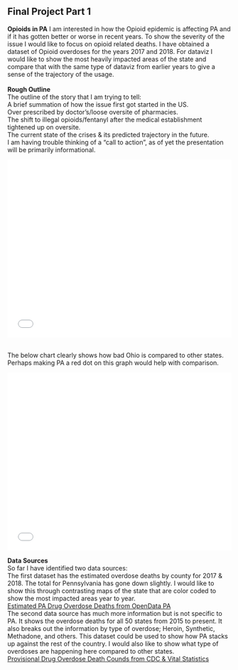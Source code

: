 
## Final Project Part 1

**Opioids in PA**
I am interested in how the Opioid epidemic is affecting PA and if it has gotten better or worse in recent years. To show the severity of the issue I would like to focus on opioid related deaths. I have obtained a dataset of Opioid overdoses for the years 2017 and 2018. For dataviz I would like to show the most heavily impacted areas of the state and compare that with the same type of dataviz from earlier years to give a sense of the trajectory of the usage.<br/> 
<br/> **Rough Outline** <br/> 
The outline of the story that I am trying to tell:<br/> 
A brief summation of how the issue first got started in the US.	<br/> 
	Over prescribed by doctor’s/loose oversite of pharmacies.<br/> 
The shift to illegal opioids/fentanyl after the medical establishment tightened up on oversite.<br/> 
The current state of the crises & its predicted trajectory in the future.<br/> 
I am having trouble thinking of a “call to action”, as of yet the presentation will be primarily informational.<br/> 



<iframe title="Opioid Deaths" aria-label="USA pennsylvania counties choropleth map" id="datawrapper-chart-jAO5s" src="//datawrapper.dwcdn.net/jAO5s/1/" scrolling="no" frameborder="0" style="width: 0; min-width: 100% !important; border: none;" height="400"></iframe><script type="text/javascript">!function(){"use strict";window.addEventListener("message",function(a){if(void 0!==a.data["datawrapper-height"])for(var e in a.data["datawrapper-height"]){var t=document.getElementById("datawrapper-chart-"+e)||document.querySelector("iframe[src*='"+e+"']");t&&(t.style.height=a.data["datawrapper-height"][e]+"px")}})}();</script>

<br/>The below chart clearly shows how bad Ohio is compared to other states. Perhaps making PA a red dot on this graph would help with comparison.<br/>
<iframe title="Increase over 4 years" aria-label="Scatter Plot" id="datawrapper-chart-Tfte7" src="//datawrapper.dwcdn.net/Tfte7/1/" scrolling="no" frameborder="0" style="width: 0; min-width: 100% !important; border: none;" height="400"></iframe><script type="text/javascript">!function(){"use strict";window.addEventListener("message",function(a){if(void 0!==a.data["datawrapper-height"])for(var e in a.data["datawrapper-height"]){var t=document.getElementById("datawrapper-chart-"+e)||document.querySelector("iframe[src*='"+e+"']");t&&(t.style.height=a.data["datawrapper-height"][e]+"px")}})}();</script>


**Data Sources**<br/> 
So far I have identified two data sources:<br/> 
The first dataset has the estimated overdose deaths by county for 2017 & 2018. The total for Pennsylvania has gone down slightly. I would like to show this through contrasting maps of the state that are color coded to show the most impacted areas year to year. <br/>
[Estimated PA Drug Overdose Deaths from OpenData PA](https://data.pa.gov/stories/s/Pennsylvania-Opioids/9q45-nckt/) <br/>
The second data source has much more information but is not specific to PA. It shows the overdose deaths for all 50 states from 2015 to present. It also breaks out the information by type of overdose; Heroin, Synthetic, Methadone, and others. This dataset could be used to show how PA stacks up against the rest of the country. I would also like to show what type of overdoses are happening here compared to other states.<br/>
[Provisional Drug Overdose Death Counds from CDC & Vital Statistics](https://www.cdc.gov/nchs/nvss/vsrr/drug-overdose-data.htm)
